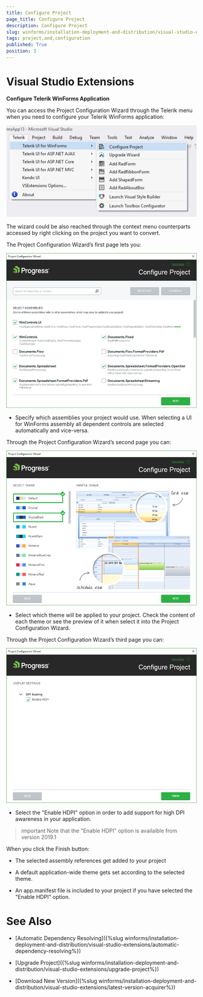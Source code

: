 ```yaml
---
title: Configure Project
page_title: Configure Project
description: Configure Project
slug: winforms/installation-deployment-and-distribution/visual-studio-extensions/configure-project
tags: project,and,configuration
published: True
position: 3
---
```


# Visual Studio Extensions

__Configure Telerik WinForms Application__

You can access the Project Configuration Wizard through the Telerik menu when you need to configure your Telerik WinForms application:

![installation-deployment-and-distribution-vsx-overview 003](images/installation-deployment-and-distribution-vsx-overview003.png)

The wizard could be also reached through the context menu counterparts accessed by right clicking on the project you want to convert.

The Project Configuration Wizard’s first page lets you:

![installation-deployment-and-distribution-vsx-configure-project 001](images/installation-deployment-and-distribution-vsx-configure-project001.png)

* Specify which assemblies your project would use. When selecting a UI for WinForms assembly all dependent controls are selected automatically and vice-versa.

Through the Project Configuration Wizard’s second page you can:

![installation-deployment-and-distribution-vsx-configure-project 002](images/installation-deployment-and-distribution-vsx-configure-project002.png)

* Select which theme will be applied to your project. Check the content of each theme or see the preview of it when select it into the Project Configuration Wizard.

Through the Project Configuration Wizard’s third page you can:

![installation-deployment-and-distribution-vsx-configure-project 003](images/installation-deployment-and-distribution-vsx-configure-project003.png)

* Select the "Enable HDPI" option in order to add support for high DPI awareness in your application.

>important Note that the "Enable HDPI" option is availaible from version 2019.1

When you click the Finish button:

* The selected assembly references get added to your project

* A default application-wide theme gets set according to the selected theme.

* An app.manifest file is included to your project if you have selected the "Enable HDPI" option.

# See Also

 * [Automatic Dependency Resolving]({%slug winforms/installation-deployment-and-distribution/visual-studio-extensions/automatic-dependency-resolving%})

 * [Upgrade Project]({%slug winforms/installation-deployment-and-distribution/visual-studio-extensions/upgrade-project%})

 * [Download New Version]({%slug winforms/installation-deployment-and-distribution/visual-studio-extensions/latest-version-acquirer%})